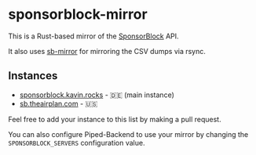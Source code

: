 # sponsorblock-mirror

This is a Rust-based mirror of the [SponsorBlock](https://sponsor.ajay.app) API.

It also uses [sb-mirror](https://github.com/mchangrh/sb-mirror) for mirroring the CSV dumps via rsync.

## Instances

-   [sponsorblock.kavin.rocks](https://sponsorblock.kavin.rocks) - 🇩🇪 (main instance)
-   [sb.theairplan.com](https://sb.theairplan.com) - 🇺🇸 

Feel free to add your instance to this list by making a pull request.

You can also configure Piped-Backend to use your mirror by changing the `SPONSORBLOCK_SERVERS` configuration value.
